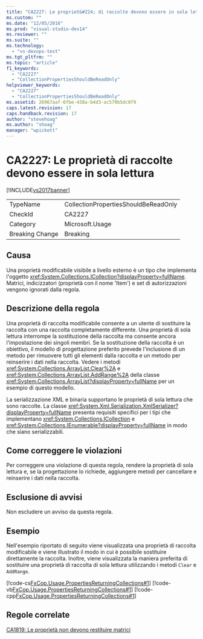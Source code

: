 ```yaml
---
title: "CA2227: Le propriet&#224; di raccolte devono essere in sola lettura | Microsoft Docs"
ms.custom: ""
ms.date: "12/05/2016"
ms.prod: "visual-studio-dev14"
ms.reviewer: ""
ms.suite: ""
ms.technology: 
  - "vs-devops-test"
ms.tgt_pltfrm: ""
ms.topic: "article"
f1_keywords: 
  - "CA2227"
  - "CollectionPropertiesShouldBeReadOnly"
helpviewer_keywords: 
  - "CA2227"
  - "CollectionPropertiesShouldBeReadOnly"
ms.assetid: 26967aaf-6fbe-438a-b4d3-ac579b5dc0f9
caps.latest.revision: 17
caps.handback.revision: 17
author: "stevehoag"
ms.author: "shoag"
manager: "wpickett"
---
```

# CA2227: Le propriet&#224; di raccolte devono essere in sola lettura
[!INCLUDE[vs2017banner](../code-quality/includes/vs2017banner.md)]

|||  
|-|-|  
|TypeName|CollectionPropertiesShouldBeReadOnly|  
|CheckId|CA2227|  
|Category|Microsoft.Usage|  
|Breaking Change|Breaking|  
  
## Causa  
 Una proprietà modificabile visibile a livello esterno è un tipo che implementa l'oggetto <xref:System.Collections.ICollection?displayProperty=fullName>.  Matrici, indicizzatori \(proprietà con il nome 'Item'\) e set di autorizzazioni vengono ignorati dalla regola.  
  
## Descrizione della regola  
 Una proprietà di raccolta modificabile consente a un utente di sostituire la raccolta con una raccolta completamente differente.  Una proprietà di sola lettura interrompe la sostituzione della raccolta ma consente ancora l'impostazione dei singoli membri.  Se la sostituzione della raccolta è un obiettivo, il modello di progettazione preferito prevede l'inclusione di un metodo per rimuovere tutti gli elementi dalla raccolta e un metodo per reinserire i dati nella raccolta.  Vedere i metodi <xref:System.Collections.ArrayList.Clear%2A> e <xref:System.Collections.ArrayList.AddRange%2A> della classe <xref:System.Collections.ArrayList?displayProperty=fullName> per un esempio di questo modello.  
  
 La serializzazione XML e binaria supportano le proprietà di sola lettura che sono raccolte.  La classe <xref:System.Xml.Serialization.XmlSerializer?displayProperty=fullName> presenta requisiti specifici per i tipi che implementano <xref:System.Collections.ICollection> e <xref:System.Collections.IEnumerable?displayProperty=fullName> in modo che siano serializzabili.  
  
## Come correggere le violazioni  
 Per correggere una violazione di questa regola, rendere la proprietà di sola lettura e, se la progettazione lo richiede, aggiungere metodi per cancellare e reinserire i dati nella raccolta.  
  
## Esclusione di avvisi  
 Non escludere un avviso da questa regola.  
  
## Esempio  
 Nell'esempio riportato di seguito viene visualizzata una proprietà di raccolta modificabile e viene illustrato il modo in cui è possibile sostituire direttamente la raccolta.  Inoltre, viene visualizzata la maniera preferita di sostituire una proprietà di raccolta di sola lettura utilizzando i metodi `Clear` e `AddRange`.  
  
 [!code-cs[FxCop.Usage.PropertiesReturningCollections#1](../code-quality/codesnippet/CSharp/ca2227-collection-properties-should-be-read-only_1.cs)]
 [!code-vb[FxCop.Usage.PropertiesReturningCollections#1](../code-quality/codesnippet/VisualBasic/ca2227-collection-properties-should-be-read-only_1.vb)]
 [!code-cpp[FxCop.Usage.PropertiesReturningCollections#1](../code-quality/codesnippet/CPP/ca2227-collection-properties-should-be-read-only_1.cpp)]  
  
## Regole correlate  
 [CA1819: Le proprietà non devono restituire matrici](../code-quality/ca1819-properties-should-not-return-arrays.md)